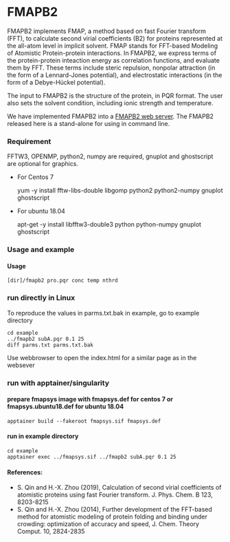 # FMAPB2

FMAPB2 implements FMAP, a method based on fast Fourier transform (FFT), to calculate second virial coefficients (B2) for proteins represented at the all-atom level in implicit solvent. FMAP stands for FFT-based Modeling of Atomistic Protein-protein interactions. In FMAPB2, we express terms of the protein-protein inteaction energy as correlation functions, and evaluate them by FFT. These terms include steric repulsion, nonpolar attraction (in the form of a Lennard-Jones potential), and electrostatic interactions (in the form of a Debye-Hückel potential).

The input to FMAPB2 is the structure of the protein, in PQR format. The user also sets the solvent condition, including ionic strength and temperature.

We have implemented FMAPB2 into a [FMAPB2 web server](https://pipe.rcc.fsu.edu/fmapb2/). The FMAPB2 released here is a stand-alone for using in command line.

### Requirement
FFTW3, OPENMP, python2, numpy are required, gnuplot and ghostscript are optional for graphics.

* For Centos 7

    yum -y install fftw-libs-double libgomp python2 python2-numpy gnuplot ghostscript

* For ubuntu 18.04

    apt-get -y install libfftw3-double3 python python-numpy gnuplot ghostscript
    
### Usage and example

#### Usage

    [dir]/fmapb2 pro.pqr conc temp nthrd

### run directly in Linux

To reproduce the values in parms.txt.bak in example, go to example directory

    cd example
    ../fmapb2 subA.pqr 0.1 25
    diff parms.txt parms.txt.bak

Use webbrowser to open the index.html for a similar page as in the websever

### run with apptainer/singularity

#### prepare fmapsys image with fmapsys.def for centos 7 or fmapsys.ubuntu18.def for ubuntu 18.04 

    apptainer build --fakeroot fmapsys.sif fmapsys.def

#### run in example directory

    cd example
    apptainer exec ../fmapsys.sif ../fmapb2 subA.pqr 0.1 25

#### References:

* S. Qin and H.-X. Zhou (2019), Calculation of second virial coefficients of atomistic proteins using fast Fourier transform. J. Phys. Chem. B 123, 8203-8215
* S. Qin and H.-X. Zhou (2014), Further development of the FFT-based method for atomistic modeling of protein folding and binding under crowding: optimization of accuracy and speed, J. Chem. Theory Comput. 10, 2824-2835
